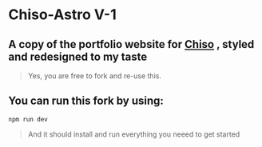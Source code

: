 # Chiso-Astro V-1
## A copy of the portfolio website for [Chiso](https://Chiso.dev) , styled and redesigned to my taste 

> Yes, you are free to fork and re-use this.

## You can run this fork by using:
```
npm run dev
```
> And it should install and run everything you neeed to get started 
